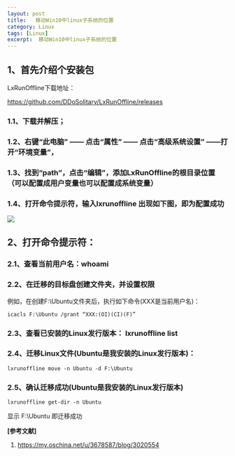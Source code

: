 ```yaml
---
layout: post
title:   移动Win10中linux子系统的位置  
category: Linux
tags: [Linux]
excerpt:  移动Win10中linux子系统的位置
---
```


## 1、首先介绍个安装包 ##

LxRunOffline下载地址：

<https://github.com/DDoSolitary/LxRunOffline/releases>

### 1.1、下载并解压； ###

### 1.2、右键“此电脑” —— 点击“属性” —— 点击“高级系统设置”  ——打开“环境变量”， ###

### 1.3、找到“path”，点击“编辑”，添加LxRunOffline的根目录位置   （可以配置成用户变量也可以配置成系统变量） ###

### 1.4、打开命令提示符，输入lxrunoffline 出现如下图，即为配置成功 ###

![](http://www.nangongyibin.com/assets/images/Linux/166.jpg)

## 2、打开命令提示符： ##


### 2.1、查看当前用户名：whoami ###

### 2.2、在迁移的目标盘创建文件夹，并设置权限 ###

例如，在创建F:\Ubuntu文件夹后，执行如下命令(XXX是当前用户名)：

	icacls F:\Ubuntu /grant “XXX:(OI)(CI)(F)”

### 2.3、查看已安装的Linux发行版本： lxrunoffline list ###

### 2.4、迁移Linux文件(Ubuntu是我安装的Linux发行版本)： ###

	lxrunoffline move -n Ubuntu -d F:\Ubuntu

### 2.5、确认迁移成功(Ubuntu是我安装的Linux发行版本) ###

	lxrunoffline get-dir -n Ubuntu

显示 F:\Ubuntu 即迁移成功

**[参考文献]**

1. <https://my.oschina.net/u/3678587/blog/3020554>

